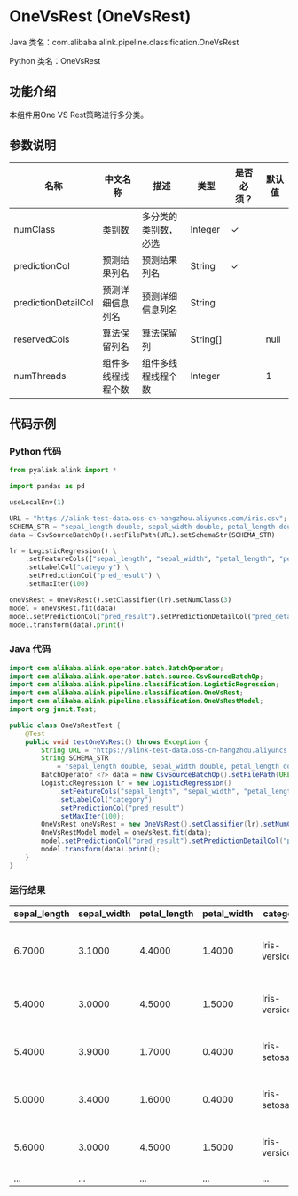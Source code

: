 # OneVsRest (OneVsRest)
Java 类名：com.alibaba.alink.pipeline.classification.OneVsRest

Python 类名：OneVsRest


## 功能介绍

本组件用One VS Rest策略进行多分类。

## 参数说明

| 名称 | 中文名称 | 描述 | 类型 | 是否必须？ | 默认值 |
| --- | --- | --- | --- | --- | --- |
| numClass | 类别数 | 多分类的类别数，必选 | Integer | ✓ |  |
| predictionCol | 预测结果列名 | 预测结果列名 | String | ✓ |  |
| predictionDetailCol | 预测详细信息列名 | 预测详细信息列名 | String |  |  |
| reservedCols | 算法保留列名 | 算法保留列 | String[] |  | null |
| numThreads | 组件多线程线程个数 | 组件多线程线程个数 | Integer |  | 1 |


## 代码示例
### Python 代码
```python
from pyalink.alink import *

import pandas as pd

useLocalEnv(1)

URL = "https://alink-test-data.oss-cn-hangzhou.aliyuncs.com/iris.csv";
SCHEMA_STR = "sepal_length double, sepal_width double, petal_length double, petal_width double, category string";
data = CsvSourceBatchOp().setFilePath(URL).setSchemaStr(SCHEMA_STR)

lr = LogisticRegression() \
    .setFeatureCols(["sepal_length", "sepal_width", "petal_length", "petal_width"]) \
    .setLabelCol("category") \
    .setPredictionCol("pred_result") \
    .setMaxIter(100)

oneVsRest = OneVsRest().setClassifier(lr).setNumClass(3)
model = oneVsRest.fit(data)
model.setPredictionCol("pred_result").setPredictionDetailCol("pred_detail")
model.transform(data).print()
```
### Java 代码
```java
import com.alibaba.alink.operator.batch.BatchOperator;
import com.alibaba.alink.operator.batch.source.CsvSourceBatchOp;
import com.alibaba.alink.pipeline.classification.LogisticRegression;
import com.alibaba.alink.pipeline.classification.OneVsRest;
import com.alibaba.alink.pipeline.classification.OneVsRestModel;
import org.junit.Test;

public class OneVsRestTest {
	@Test
	public void testOneVsRest() throws Exception {
		String URL = "https://alink-test-data.oss-cn-hangzhou.aliyuncs.com/iris.csv";
		String SCHEMA_STR
			= "sepal_length double, sepal_width double, petal_length double, petal_width double, category string";
		BatchOperator <?> data = new CsvSourceBatchOp().setFilePath(URL).setSchemaStr(SCHEMA_STR);
		LogisticRegression lr = new LogisticRegression()
			.setFeatureCols("sepal_length", "sepal_width", "petal_length", "petal_width")
			.setLabelCol("category")
			.setPredictionCol("pred_result")
			.setMaxIter(100);
		OneVsRest oneVsRest = new OneVsRest().setClassifier(lr).setNumClass(3);
		OneVsRestModel model = oneVsRest.fit(data);
		model.setPredictionCol("pred_result").setPredictionDetailCol("pred_detail");
		model.transform(data).print();
	}
}
```

### 运行结果

sepal_length|sepal_width|petal_length|petal_width|category|pred_result|pred_detail
------------|-----------|------------|-----------|--------|-----------|-----------
6.7000|3.1000|4.4000|1.4000|Iris-versicolor|Iris-versicolor|{"Iris-versicolor":0.9999890601537083,"Iris-virginica":1.0939842119301402E-5,"Iris-setosa":4.1724971938972156E-12}
5.4000|3.0000|4.5000|1.5000|Iris-versicolor|Iris-versicolor|{"Iris-versicolor":0.9939699721610056,"Iris-virginica":0.006030026623291463,"Iris-setosa":1.2157029667713158E-9}
5.4000|3.9000|1.7000|0.4000|Iris-setosa|Iris-setosa|{"Iris-versicolor":0.02236524089333592,"Iris-virginica":0.0,"Iris-setosa":0.9776347591066641}
5.0000|3.4000|1.6000|0.4000|Iris-setosa|Iris-setosa|{"Iris-versicolor":0.07720412400682967,"Iris-virginica":0.0,"Iris-setosa":0.9227958759931704}
5.6000|3.0000|4.5000|1.5000|Iris-versicolor|Iris-versicolor|{"Iris-versicolor":0.9961816818708689,"Iris-virginica":0.003818317908880254,"Iris-setosa":2.2025091271297693E-10}
...   | ...  | ... |   ... | ...           |...            |...           |
